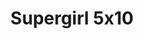 ---
layout: episodios
title: "Supergirl 5x10"
url_serie_padre: 'supergirl-temporada-5'
category: 'series'
capitulo: 'yes'
anio: '2019'
prev: 'capitulo-9'
proximo: 'capitulo-11'
sandbox: allow-same-origin allow-forms
idioma: 'Subtitulado'
calidad: 'Full HD'
fuente: 'cueva'
reproductores: ["https://upstream.to/embed-p2i1gv91k218.html","https://www.ilovefembed.best/v/gm6r5c-xk16025m","https://player.premiumstream.live/player.php?id=MzUw&sub=https://sub.cuevana2.io/vtt-sub/sub7/Supergirl.S05E10.vtt"]
reproductor: fembed
clasificacion: '+5'
tags:
- Ciencia-Ficcion
---